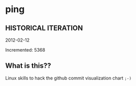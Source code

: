 # ping

## HISTORICAL ITERATION
2012-02-12

Incremented: 5368

## What is this?? 
Linux skills to hack the github commit visualization chart `;-)`
